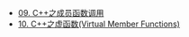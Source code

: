 - [09. C++之成员函数调用](http://www.roading.org/develop/cpp/c之成员函数调用.html)
- [10. C++之虚函数(Virtual Member Functions)](http://www.roading.org/develop/cpp/c之虚函数virtual-member-functions.html)